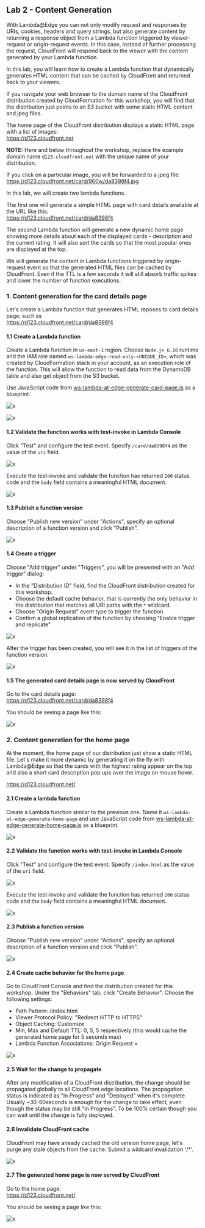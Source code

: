 ## Lab 2 - Content Generation

With Lambda@Edge you can not only modify request and responses by URIs, cookies, headers and query strings, but also generate content by returning a response object from a Lambda function triggered by viewer-request or origin-request events. In this case, instead of further processing the request, CloudFront will respond back to the viewer with the content generated by your Lambda function.

In this lab, you will learn how to create a Lambda function that dynamically generates HTML content that can be cached by CloudFront and returned back to your viewers.

If you navigate your web browser to the domain name of the CloudFront distribution created by CloudFormation for this workshop, you will find that the distribution just points to an S3 bucket with some static HTML content and jpeg files.

The home page of the CloudFront distribution displays a static HTML page with a list of images:  
https://d123.cloudfront.net

**NOTE:** Here and below throughout the workshop, replace the example domain name `d123.cloudfront.net` with the unique name of your distribution.

If you click on a particular image, you will be forwarded to a jpeg file:  
https://d123.cloudfront.net/card/960w/da8398f4.jpg

In this lab, we will create two lambda functions.

The first one will generate a simple HTML page with card details available at the URL like this:  
https://d123.cloudfront.net/card/da8398f4  

The second Lambda function will generate a new dynamic home page showing more details about each of the displayed cards - description and the current rating. It will also sort the cards so that the most popular ones are displayed at the top.

We will generate the content in Lambda functions triggered by origin-request event so that the generated HTML files can be cached by CloudFront. Even if the TTL is a few seconds it will still absorb traffic spikes and lower the number of function executions.

### 1. Content generation for the card details page

Let's create a Lambda function that generates HTML reposes to card details page, such as  
https://d123.cloudfront.net/card/da8398f4

#### 1.1 Create a Lambda function

Create a Lambda function in `us-east-1` region. Choose `Node.js 6.10` runtime and the IAM role named `ws-lambda-edge-read-only-<UNIQUE_ID>`, which was created by CloudFormation stack in your account, as an execution role of the function. This will allow the function to read data from the DynamoDB table and also get object from the S3 bucket.

Use JavaScript code from [ws-lambda-at-edge-generate-card-page.js](./ws-lambda-at-edge-generate-card-page.js) as a blueprint.

![x](./img/01-create-function.png)

![x](./img/02-function-created.png)

#### 1.2 Validate the function works with test-invoke in Lambda Console

Click "Test" and configure the test event. Specify `/card/da8398f4` as the value of the `uri` field.

![x](./img/03-configure-test-event.png)

Execute the test-invoke and validate the function has returned `200` status code and the `body` field contains a meaningful HTML document.

![x](./img/04-test-invoke-successful.png)

#### 1.3 Publish a function version

Choose "Publish new version" under "Actions", specify an optional description of a function version and click "Publish".

![x](./img/05-version-published.png)

#### 1.4 Create a trigger

Choose "Add trigger" under "Triggers", you will be presented with an "Add trigger" dialog:
* In the "Distribution ID" field, find the CloudFront distribution created for this workshop.  
* Choose the default cache behavior, that is currently the only behavior in the distribution that matches all URI paths with the `*` wildcard.  
* Choose "Origin Request" event type to trigger the function.
* Confirm a global replication of the function by choosing "Enable trigger and replicate"

![x](./img/07-create-trigger.png)

After the trigger has been created, you will see it in the list of triggers of the function version.

![x](./img/08-trigger-created.png)

#### 1.5 The generated card details page is now served by CloudFront

Go to the card details page:  
https://d123.cloudfront.net/card/da8398f4  

You should be seeing a page like this:

![x](./img/09-card-page-generated.png)

### 2. Content generation for the home page

At the moment, the home page of our distribution just show a static HTML file. Let's make it more dynamic by generating it on the fly with Lambda@Edge so that the cards with the highest rating appear on the top and also a short card description pop ups over the image on mouse hover.

https://d123.cloudfront.net/

#### 2.1 Create a lambda function

Create a Lambda function similar to the previous one. Name it `ws-lambda-at-edge-generate-home-page` and use JavaScript code from [ws-lambda-at-edge-generate-home-page.js](./ws-lambda-at-edge-generate-home-page.js) as a blueprint.

![x](./img/12-function-created.png)

#### 2.2 Validate the function works with test-invoke in Lambda Console

Click "Test" and configure the test event. Specify `/index.html` as the value of the `uri` field.

![x](./img/13-configure-test-event.png)

Execute the test-invoke and validate the function has returned `200` status code and the `body` field contains a meaningful HTML document.

![x](./img/14-test-invoke-successful.png)

#### 2.3 Publish a function version

Choose "Publish new version" under "Actions", specify an optional description of a function version and click "Publish".

![x](./img/15-version-published.png)

#### 2.4 Create cache behavior for the home page

Go to CloudFront Console and find the distribution created for this workshop. Under the "Behaviors" tab, click "Create Behavior". Choose the following settings:
* Path Pattern: /index.html
* Viewer Protocol Policy: "Redirect HTTP to HTTPS"
* Object Caching: Customize
* Min, Max and Default TTL: 0, 5, 5 respectively (this would cache the generated home page for 5 seconds max)
* Lambda Function Associations: Origin Request = <lambda version ARN from the previous step>
  
![x](./img/16-create-cb-and-trigger.png)

#### 2.5 Wait for the change to propagate

After any modification of a CloudFront distribution, the change should be propagated globally to all CloudFront edge locations. The propagation status is indicated as "In Progress" and "Deployed" when it's complete. Usually ~30-60seconds is enough for the change to take effect, even though the status may be still "In Progress". To be 100% certain though you can wait until the change is fully deployed.

#### 2.6 Invalidate CloudFront cache

CloudFront may have already cached the old version home page, let's purge any stale objects from the cache. Submit a wildcard invalidation '/*'.

![x](./img/17-invalidate.png)

#### 2.7 The generated home page is now served by CloudFront

Go to the home page:  
https://d123.cloudfront.net/  

You should be seeing a page like this:

![x](./img/18-home-page-generated.png)

